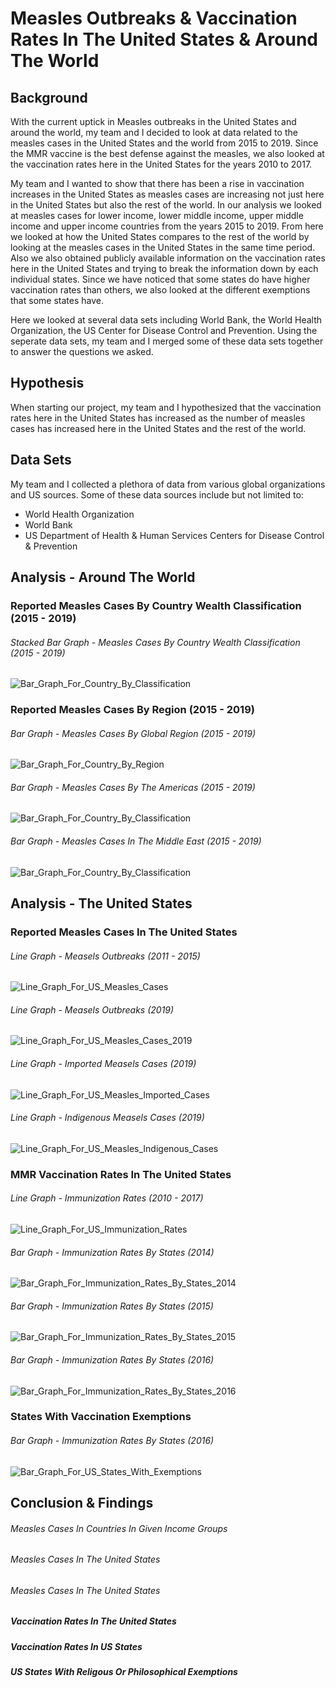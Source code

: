 # Measles Outbreaks & Vaccination Rates In The United States & Around The World

## Background

With the current uptick in Measles outbreaks in the United States and around the world, my team and I decided to look at data related to the measles cases in the United States and the world from 2015 to 2019. Since the MMR vaccine is the best defense against the measles, we also looked at the vaccination rates here in the United States for the years 2010 to 2017.

My team and I wanted to show that there has been a rise in vaccination increases in the United States as measles cases are increasing not just here in the United States but also the rest of the world. In our analysis we looked at measles cases for lower income, lower middle income, upper middle income and upper income countries from the years 2015 to 2019. From here we looked at how the United States compares to the rest of the world by looking at the measles cases in the United States in the same time period. Also we also obtained publicly available information on the vaccination rates here in the United States and trying to break the information down by each individual states. Since we have noticed that some states do have higher vaccination rates than others, we also looked at the different exemptions that some states have.

Here we looked at several data sets including World Bank, the World Health Organization, the US Center for Disease Control and Prevention. Using the seperate data sets, my team and I merged some of these data sets together to answer the questions we asked.

## Hypothesis

When starting our project, my team and I hypothesized that the vaccination rates here in the United States has increased as the number of measles cases has increased here in the United States and the rest of the world.

## Data Sets

My team and I collected a plethora of data from various global organizations and US sources. Some of these data sources include but not limited to:
* World Health Organization
* World Bank
* US Department of Health & Human Services Centers for Disease Control & Prevention

## Analysis - Around The World

### Reported Measles Cases By Country Wealth Classification (2015 - 2019)

###### Stacked Bar Graph - Measles Cases By Country Wealth Classification (2015 - 2019)
![Bar_Graph_For_Country_By_Classification](Images/Measles_Cases_By_Country_Wealth_Classification.png)

### Reported Measles Cases By Region (2015 - 2019)

###### Bar Graph - Measles Cases By Global Region (2015 - 2019)
![Bar_Graph_For_Country_By_Region](Images/Measles_Cases_By_Region.png)

###### Bar Graph - Measles Cases By The Americas (2015 - 2019)
![Bar_Graph_For_Country_By_Classification](Images/Measles_Cases_In_The_Americas.png)

###### Bar Graph - Measles Cases In The Middle East (2015 - 2019)
![Bar_Graph_For_Country_By_Classification](Images/Measles_Cases_In_EMR.png.png)

## Analysis - The United States

### Reported Measles Cases In The United States

###### Line Graph - Measels Outbreaks (2011 - 2015)
![Line_Graph_For_US_Measles_Cases](Images/Outbreaks_In_US_2011-2015.png)

###### Line Graph - Measels Outbreaks (2019)
![Line_Graph_For_US_Measles_Cases_2019](Images/2019_Measles_Cases_In_The_US.png)

###### Line Graph - Imported Measels Cases (2019)
![Line_Graph_For_US_Measles_Imported_Cases](Images/2019_Imported_Measles_Cases.png)

###### Line Graph - Indigenous Measels Cases (2019)
![Line_Graph_For_US_Measles_Indigenous_Cases](Images/2019_US_Indigenous_Measles_Cases.png)

### MMR Vaccination Rates In The United States

###### Line Graph - Immunization Rates (2010 - 2017)
![Line_Graph_For_US_Immunization_Rates](Images/Immunization_Rates_US_2010_2017.png)

###### Bar Graph - Immunization Rates By States (2014)
![Bar_Graph_For_Immunization_Rates_By_States_2014](Images/2014_States_Immunization_Rate.png)

###### Bar Graph - Immunization Rates By States (2015)
![Bar_Graph_For_Immunization_Rates_By_States_2015](Images/2015_States_Immunization_Rate.png)

###### Bar Graph - Immunization Rates By States (2016)
![Bar_Graph_For_Immunization_Rates_By_States_2016](Images/2016_States_Immunization_Rate.png)

### States With Vaccination Exemptions

###### Bar Graph - Immunization Rates By States (2016)
![Bar_Graph_For_US_States_With_Exemptions](Images/Percentage_Of_States_With_Immunization_Exemptions.png)

## Conclusion & Findings

###### Measles Cases In Countries In Given Income Groups

###### Measles Cases In The United States

###### Measles Cases In The United States

##### Vaccination Rates In The United States

##### Vaccination Rates In US States

##### US States With Religous Or Philosophical Exemptions
